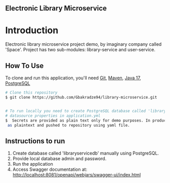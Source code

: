 ## Electronic Library Microservice

# Introduction
Electronic library microservice project demo, by imaginary company 
called 'Space'. Project has two sub-modules: library-service and user-service.

## How To Use

To clone and run this application, you'll need 
[Git](https://git-scm.com), 
[Maven](https://maven.apache.org/), 
[Java 17](https://www.oracle.com/java/technologies/javase/jdk17-archive-downloads.html),
[PostgreSQL](https://www.postgresql.org/download/)

```bash
# Clone this repository
$ git clone https://github.com/Gbakradze94/library-microservice.git


# To run locally you need to create PostgreSQL database called 'libraryservicedb' and replace 
# datasource properties in application.yml
$  Secrets are provided as plain text only for demo purposes. In production secrets will not be stored <br/>
 as plaintext and pushed to repository using yaml file.

```

## Instructions to run
1. Create database called 'libraryservicedb' manually using PostgreSQL.
2. Provide local database admin and password.
3. Run the application
4. Access Swagger documentation at: [http://localhost:8081/openapi/webjars/swagger-ui/index.html]()